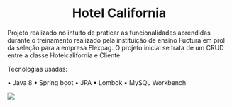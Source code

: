 <h1 align="center">Hotel California</h1>
Projeto realizado no intuito de praticar as funcionalidades aprendidas durante o treinamento realizado 
pela instituição de ensino Fuctura em prol da seleção para a empresa Flexpag. O projeto inicial se trata 
de um CRUD entre a classe Hotelcalifornia e Cliente.

Tecnologias usadas:

• Java 8
• Spring boot
• JPA
• Lombok
• MySQL Workbench

<img src=”C:\Users\jocam\Downloads\Atividade\DELETE”>
